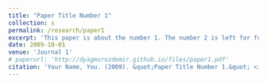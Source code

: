 ```yaml
---
title: "Paper Title Number 1"
collection: s
permalink: /research/paper1
excerpt: 'This paper is about the number 1. The number 2 is left for future work.'
date: 2009-10-01
venue: 'Journal 1'
# paperurl: 'http://dyagmurozdemir.github.io/files/paper1.pdf'
citation: 'Your Name, You. (2009). &quot;Paper Title Number 1.&quot; <i>Journal 1</i>. 1(1).'
---
```

